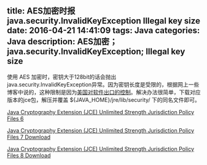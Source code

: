 title: AES加密时报java.security.InvalidKeyException Illegal key size
date: 2016-04-21 14:41:09
tags: Java
categories: Java
description: AES加密；java.security.InvalidKeyException; Illegal key size
---

使用 AES 加密时，密钥大于128bit的话会抛出java.security.InvalidKeyException异常。因为密钥长度是受限的，根据网上一些博客中说的，这种限制是因为[美国对软件出口的控制](http://book.2cto.com/201311/37620.html)。解决办法很简单，下载对应版本的jce包，解压并覆盖 ${JAVA_HOME}/jre/lib/security/ 下的同名文件即可。

[Java Cryptography Extension (JCE) Unlimited Strength Jurisdiction Policy Files 6](http://www.oracle.com/technetwork/java/javase/downloads/jce-6-download-429243.html)

[Java Cryptography Extension (JCE) Unlimited Strength Jurisdiction Policy Files 7 Download](http://www.oracle.com/technetwork/java/javase/downloads/jce-7-download-432124.html)

[Java Cryptography Extension (JCE) Unlimited Strength Jurisdiction Policy Files 8 Download](http://www.oracle.com/technetwork/java/javase/downloads/jce8-download-2133166.html)
